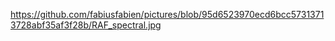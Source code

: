 https://github.com/fabiusfabien/pictures/blob/95d6523970ecd6bcc57313713728abf35af3f28b/RAF_spectral.jpg
